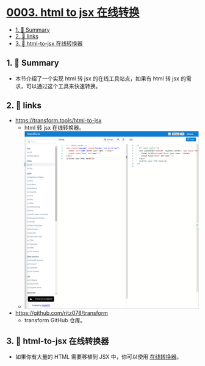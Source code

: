 # [0003. html to jsx 在线转换](https://github.com/Tdahuyou/react/tree/main/0003.%20html%20to%20jsx%20%E5%9C%A8%E7%BA%BF%E8%BD%AC%E6%8D%A2)

<!-- region:toc -->
- [1. 📝 Summary](#1--summary)
- [2. 🔗 links](#2--links)
- [3. 📒 html-to-jsx 在线转换器](#3--html-to-jsx-在线转换器)
<!-- endregion:toc -->

## 1. 📝 Summary

- 本节介绍了一个实现 html 转 jsx 的在线工具站点，如果有 html 转 jsx 的需求，可以通过这个工具来快速转换。

## 2. 🔗 links

- https://transform.tools/html-to-jsx
  - html 转 jsx 在线转换器。
  - ![](md-imgs/2024-09-24-13-09-50.png)
- https://github.com/ritz078/transform
  - transform GitHub 仓库。

## 3. 📒 html-to-jsx 在线转换器

- 如果你有大量的 HTML 需要移植到 JSX 中，你可以使用 [在线转换器](https://transform.tools/html-to-jsx)。
